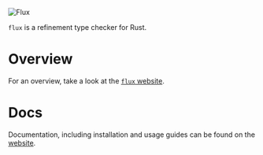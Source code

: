 ![Flux](logo.png)

`flux` is a refinement type checker for Rust.

# Overview

For an overview, take a look at the [`flux` website](https://liquid-rust.github.io).

# Docs

Documentation, including installation and usage guides can be found on the
[website](https://liquid-rust.github.io/flux).
